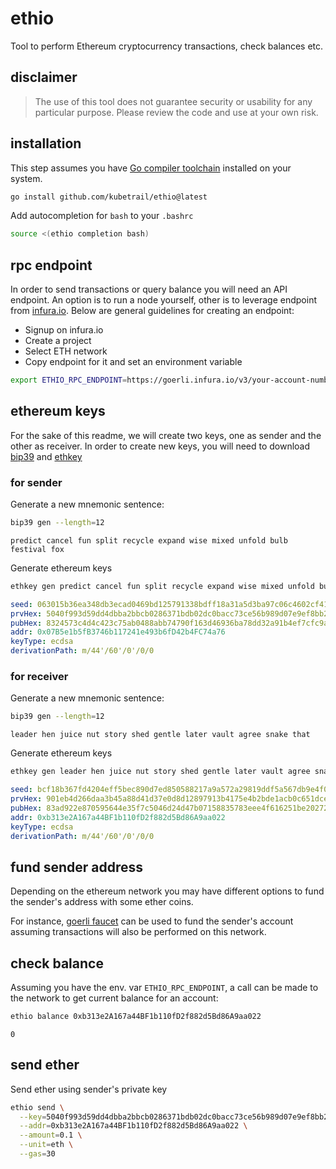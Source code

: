# ethio
Tool to perform Ethereum cryptocurrency transactions, check balances etc.

## disclaimer
> The use of this tool does not guarantee security or usability for any
> particular purpose. Please review the code and use at your own risk.

## installation
This step assumes you have [Go compiler toolchain](https://go.dev/dl/)
installed on your system.

```bash
go install github.com/kubetrail/ethio@latest
```
Add autocompletion for `bash` to your `.bashrc`
```bash
source <(ethio completion bash)
```

## rpc endpoint
In order to send transactions or query balance you will need an API endpoint.
An option is to run a node yourself, other is to leverage endpoint from
[infura.io](https://infura.io/). Below are general guidelines for creating an
endpoint:
* Signup on infura.io
* Create a project
* Select ETH network
* Copy endpoint for it and set an environment variable

```bash
export ETHIO_RPC_ENDPOINT=https://goerli.infura.io/v3/your-account-number
```

## ethereum keys
For the sake of this readme, we will create two keys, one as sender and the
other as receiver. In order to create new keys, you will need to download
[bip39](https://github.com/kubetrail/bip39) and 
[ethkey](https://github.com/kubetrail/ethkey)

### for sender
Generate a new mnemonic sentence:
```bash
bip39 gen --length=12
```
```text
predict cancel fun split recycle expand wise mixed unfold bulb festival fox
```

Generate ethereum keys
```bash
ethkey gen predict cancel fun split recycle expand wise mixed unfold bulb festival fox
```
```yaml
seed: 063015b36ea348db3ecad0469bd125791338bdff18a31a5d3ba97c06c4602cf4126315d9f354fad7f99c45a98eece00e877d3c54825868887646145911433f06
prvHex: 5040f993d59dd4dbba2bbcb0286371bdb02dc0bacc73ce56b989d07e9ef8bb24
pubHex: 8324573c4d4c423c75ab0488abb74790f163d46936ba78dd32a91b4ef7cfc9a5722bc251ddac4c001c33815b01aa94afc87cd0de53cae09aeca601ebaf1cdae6
addr: 0x07B5e1b5fB3746b117241e493b6fD42b4FC74a76
keyType: ecdsa
derivationPath: m/44'/60'/0'/0/0
```

### for receiver
Generate a new mnemonic sentence:
```bash
bip39 gen --length=12
```
```text
leader hen juice nut story shed gentle later vault agree snake that
```

Generate ethereum keys
```bash
ethkey gen leader hen juice nut story shed gentle later vault agree snake that
```
```yaml
seed: bcf18b367fd4204eff5bec890d7ed850588217a9a572a29819ddf5a567db9e4f04c4901f24ab9faac2bf34aa67d0bc5373e8c719b1dab36f01626cbe88ef5c8e
prvHex: 901eb4d266daa3b45a88d41d37e0d8d12897913b4175e4b2bde1acb0c651dced
pubHex: 83ad922e870595644e35f7c5046d24d47b07158835783eee4f616251be202720e5c5ccd71ed424596ccfd31112e0fa9e9684d449a720da0c626e0916797d4ca7
addr: 0xb313e2A167a44BF1b110fD2f882d5Bd86A9aa022
keyType: ecdsa
derivationPath: m/44'/60'/0'/0/0
```

## fund sender address
Depending on the ethereum network you may have different options to fund the sender's address
with some ether coins.

For instance, [goerli faucet](https://goerlifaucet.com/) can be used to fund the sender's
account assuming transactions will also be performed on this network.

## check balance
Assuming you have the env. var `ETHIO_RPC_ENDPOINT`, a call can be made to
the network to get current balance for an account:
```bash
ethio balance 0xb313e2A167a44BF1b110fD2f882d5Bd86A9aa022
```
```text
0
```

## send ether
Send ether using sender's private key
```bash
ethio send \
  --key=5040f993d59dd4dbba2bbcb0286371bdb02dc0bacc73ce56b989d07e9ef8bb24 \
  --addr=0xb313e2A167a44BF1b110fD2f882d5Bd86A9aa022 \
  --amount=0.1 \
  --unit=eth \
  --gas=30
```
